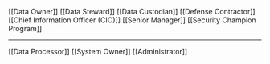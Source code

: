 [[Data Owner]]
[[Data Steward]]
[[Data Custodian]]
[[Defense Contractor]]
[[Chief Information Officer (CIO)]]
[[Senior Manager]]
[[Security Champion Program]]

---

[[Data Processor]]
[[System Owner]]
[[Administrator]]
